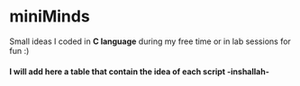 # miniMinds
Small ideas I coded in <b>C language</b> during my free time or in lab sessions for fun :)

<h4>I will add here a table that contain the idea of each script -inshallah-</h4>
